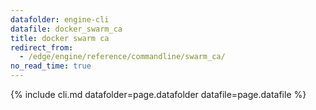 ```yaml
---
datafolder: engine-cli
datafile: docker_swarm_ca
title: docker swarm ca
redirect_from:
  - /edge/engine/reference/commandline/swarm_ca/
no_read_time: true
---
```

<!--
Sorry, but the contents of this page are automatically generated from
Docker's source code. If you want to suggest a change to the text that appears
here, you'll need to find the string by searching this repo:

https://github.com/docker/cli
-->

{% include cli.md datafolder=page.datafolder datafile=page.datafile %}
